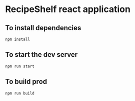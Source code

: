 # RecipeShelf react application

## To install dependencies
```
npm install
```

## To start the dev server
```
npm run start
```

## To build prod
```
npm run build
```
